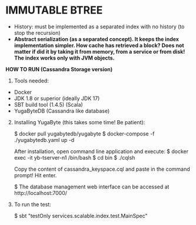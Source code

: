 # IMMUTABLE BTREE

* History: must be implemented as a separated index with no history (to stop the recursion)
* <b>Abstract serialization (as a separated concept). It keeps the index implementation simpler. How cache has retrieved a block? Does not matter if did it by taking it from memory, from a service or from disk! The index works only with JVM objects.</b>

**HOW TO RUN (Cassandra Storage version)**

1. Tools needed:
- Docker
- JDK 1.8 or superior (ideally JDK 17)
- SBT build tool (1.4.5) (Scala)
- YugaByteDB (Cassandra like database)

2. Installing YugaByte (this takes some time! Be patient):

   $ docker pull yugabytedb/yugabyte
   $ docker-compose -f ./yugabytedb.yaml up -d

   After installation, open command line application and execute:
   $ docker exec -it yb-tserver-n1 /bin/bash
   $ cd bin
   $ ./cqlsh

   Copy the content of cassandra_keyspace.cql and paste in the command prompt!
   Hit enter.

   $ The database management web interface can be accessed at http://localhost:7000/

3.  To run the test: 

    $ sbt "testOnly services.scalable.index.test.MainSpec"

